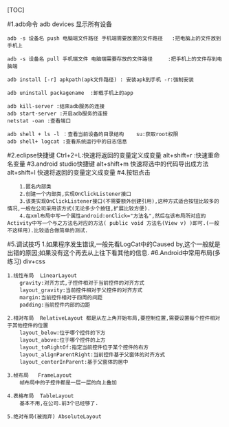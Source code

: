 
[TOC]

#1.adb命令
	adb devices 显示所有设备

	adb -s 设备名 push 电脑端文件路径 手机端需要放置的文件路径   :把电脑上的文件放到手机上

	adb -s 设备名 pull 手机端文件 电脑端需要存放的文件路径     :把手机上的文件存到电脑端

	adb install [-r] apkpath(apk文件路径) : 安装apk到手机 -r:强制安装

	adb uninstall packagename  :卸载手机上的app

	adb kill-server :结束adb服务的连接
	adb start-server :开启adb服务的连接
	netstat -oan :查看端口

	adb shell + ls -l ：查看当前设备的目录结构    su:获取root权限
	adb shell+ logcat :查看系统运行中的日志信息
	
#2.eclipse快捷键 
	Ctrl+2+L:快速将返回的变量定义成变量
	alt+shift+r :快速重命名变量
#3.android studio快捷键
	alt+shift+m 快速将选中的代码导出成方法
	alt+shift+l 快速将返回的变量定义成变量
#4.按钮点击

		1.匿名内部类
		2.创建一个内部类,实现OnClickListener接口
		3.该类实现OnClickListener接口(不需要额外创建引用),这种方式适合按钮比较多的情况,一般在公司采用该方式(无论多少个按钮,扩展比较方便).
		4.在xml布局中写一个属性android:onClick="方法名",然后在该布局所对应的Activity中写一个与之方法名对应的方法( public void 方法名(View v) )即可.(一般不这样用).比较适合做简单的测试.
	
#5.调试技巧
		1.如果程序发生错误,一般先看LogCat中的Caused by,这个一般就是出错的原因;如果没有这个再去从上往下看其他的信息.
#6.Android中常用布局(多练习) div+css
		
	1.线性布局	LinearLayout
		gravity:对齐方式,子控件相对于当前控件的对齐方式
		layout_gravity:当前控件相对于父控件的对齐方式
		margin:当前控件相对于四周的间距
		padding:当前控件内部的边距

	2.相对布局	RelativeLayout 都是从左上角开始布局,要控制位置,需要设置每个控件相对于其他控件的位置
		layout_below:位于哪个控件的下方
		layout_above:位于哪个控件的上方
		layout_toRightOf:指定当前控件位于某个控件的右方
		layout_alignParentRight:当前控件基于父窗体的对齐方式
		layout_centerInParent:基于父窗体的居中

	3.帧布局	FrameLayout
		帧布局中的子控件都是一层一层的向上叠加

	4.表格布局	TableLayout
		基本不用,在公司.前3个已经够了.

	5.绝对布局(被抛弃) AbsoluteLayout
